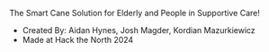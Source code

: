 The Smart Cane Solution for Elderly and People in Supportive Care!
- Created By: Aidan Hynes, Josh Magder, Kordian Mazurkiewicz
- Made at Hack the North 2024
